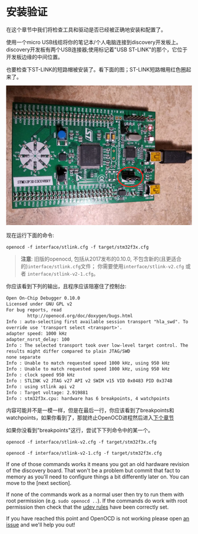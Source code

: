 # 安装验证

在这个章节中我们将检查工具和驱动是否已经被正确地安装和配置了。

使用一个micro USB线缆将你的笔记本/个人电脑连接到discovery开发板上。discovery开发板有两个USB连接器;使用标记着"USB ST-LINK"的那个，它位于开发板边缘的中间位置。

也要检查下ST-LINK的短路帽被安装了。看下面的图；ST-LINK短路帽用红色圈起来了。

<p align="center">
<img title="Connected discovery board" src="../../assets/verify.jpeg">
</p>

现在运行下面的命令:

``` console
openocd -f interface/stlink.cfg -f target/stm32f3x.cfg
```

> **注意**: 旧版的openocd, 包括从2017发布的0.10.0, 不包含新的(且更适合的)`interface/stlink.cfg`文件； 你需要使用`interface/stlink-v2.cfg` 或者 `interface/stlink-v2-1.cfg`。
 

你应该看到下列的输出，且程序应该阻塞住了控制台:

``` text
Open On-Chip Debugger 0.10.0
Licensed under GNU GPL v2
For bug reports, read
        http://openocd.org/doc/doxygen/bugs.html
Info : auto-selecting first available session transport "hla_swd". To override use 'transport select <transport>'.
adapter speed: 1000 kHz
adapter_nsrst_delay: 100
Info : The selected transport took over low-level target control. The results might differ compared to plain JTAG/SWD
none separate
Info : Unable to match requested speed 1000 kHz, using 950 kHz
Info : Unable to match requested speed 1000 kHz, using 950 kHz
Info : clock speed 950 kHz
Info : STLINK v2 JTAG v27 API v2 SWIM v15 VID 0x0483 PID 0x374B
Info : using stlink api v2
Info : Target voltage: 2.919881
Info : stm32f3x.cpu: hardware has 6 breakpoints, 4 watchpoints
```

内容可能并不是一模一样，但是在最后一行，你应该看到了breakpoints和watchpoints，如果你看到了，那就终止OpenOCD进程然后进入[下个章节]

[下个章节]: ../../start/index.md

如果你没看到"breakpoints"这行，尝试下下列命令中的某一个。

``` console
openocd -f interface/stlink-v2.cfg -f target/stm32f3x.cfg
```

``` console
openocd -f interface/stlink-v2-1.cfg -f target/stm32f3x.cfg
```

If one of those commands works it means you got an old hardware revision of the
discovery board. That won't be a problem but commit that fact to memory as
you'll need to configure things a bit differently later on. You can move to the
[next section].

If none of the commands work as a normal user then try to run them with root
permission (e.g. `sudo openocd ..`). If the commands do work with root
permission then check that the [udev rules] have been correctly set.

[udev rules]: linux.md#udev-rules

If you have reached this point and OpenOCD is not working please open [an issue]
and we'll help you out!

[an issue]: https://github.com/rust-embedded/book/issues
